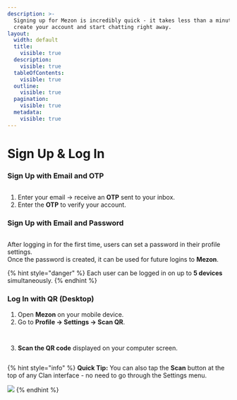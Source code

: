 ```yaml
---
description: >-
  Signing up for Mezon is incredibly quick - it takes less than a minute to
  create your account and start chatting right away.
layout:
  width: default
  title:
    visible: true
  description:
    visible: true
  tableOfContents:
    visible: true
  outline:
    visible: true
  pagination:
    visible: true
  metadata:
    visible: true
---
```


# Sign Up & Log In

### **Sign Up with Email and OTP**

<figure><img src="../.gitbook/assets/image (77).png" alt=""><figcaption></figcaption></figure>

1. Enter your email → receive an **OTP** sent to your inbox.
2. Enter the **OTP** to verify your account.

### **Sign Up with Email and Password**

<figure><img src="../.gitbook/assets/image (78).png" alt=""><figcaption></figcaption></figure>

After logging in for the first time, users can set a password in their profile settings.\
Once the password is created, it can be used for future logins to **Mezon**.

{% hint style="danger" %}
Each user can be logged in on up to **5 devices** simultaneously.
{% endhint %}

### **Log In with QR (Desktop)**

1. Open **Mezon** on your mobile device.
2. Go to **Profile → Settings → Scan QR**.

<figure><img src="../.gitbook/assets/image (79).png" alt=""><figcaption></figcaption></figure>

<figure><img src="../.gitbook/assets/image (80).png" alt=""><figcaption></figcaption></figure>

3. **Scan the QR code** displayed on your computer screen.

<figure><img src="../.gitbook/assets/image (81).png" alt=""><figcaption></figcaption></figure>

{% hint style="info" %}
**Quick Tip:** You can also tap the **Scan** button at the top of any Clan interface - no need to go through the Settings menu.

![](<../.gitbook/assets/image (82).png>)
{% endhint %}
